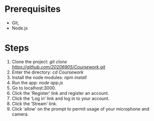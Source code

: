 # Prerequisites
-	Git,
-	Node.js

# Steps
1)	Clone the project:
*git clone https://github.com/20206905/Coursework.git*
2)	Enter the directory: 
*cd Coursework*
3)	Install the node modules:
*npm install*
4)	Run the app:
*node app.js*
5)	Go to localhost:3000.
6)	Click the ‘Register’ link and register an account.
7)	Click the ‘Log in’ link and log in to your account.
8)	Click the ‘Stream’ link.
9)	Click ‘allow’ on the prompt to permit usage of your microphone and camera.
